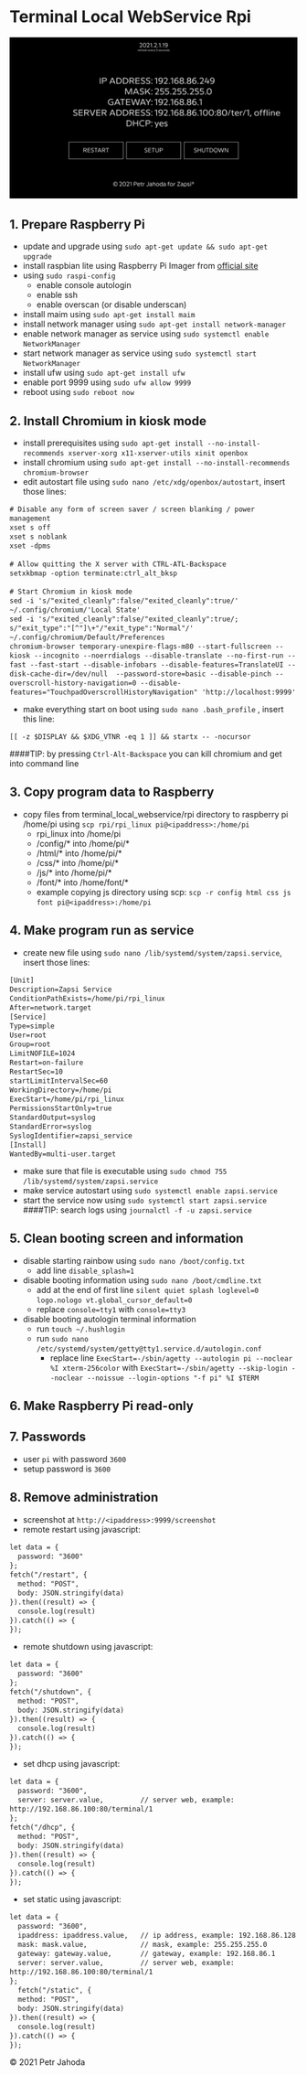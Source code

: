 # Terminal Local WebService Rpi

![actual screenshot](screenshot.png)


## 1. Prepare Raspberry Pi
* update and upgrade using `sudo apt-get update && sudo apt-get upgrade`
* install raspbian lite using Raspberry Pi Imager from [official site](https://www.raspberrypi.org/software/)
* using `sudo raspi-config`
  * enable console autologin
  * enable ssh
  * enable overscan (or disable underscan)
* install maim using `sudo apt-get install maim`
* install network manager using `sudo apt-get install network-manager`
* enable network manager as service using `sudo systemctl enable NetworkManager`
* start network manager as service using `sudo systemctl start NetworkManager`
* install ufw using `sudo apt-get install ufw`
* enable port 9999 using `sudo ufw allow 9999`
* reboot using `sudo reboot now`

## 2. Install Chromium in kiosk mode
* install prerequisites using `sudo apt-get install --no-install-recommends xserver-xorg x11-xserver-utils xinit openbox`
* install chromium using `sudo apt-get install --no-install-recommends chromium-browser`
* edit autostart file using `sudo nano /etc/xdg/openbox/autostart`, insert those lines:
```
# Disable any form of screen saver / screen blanking / power management
xset s off
xset s noblank
xset -dpms

# Allow quitting the X server with CTRL-ATL-Backspace
setxkbmap -option terminate:ctrl_alt_bksp

# Start Chromium in kiosk mode
sed -i 's/"exited_cleanly":false/"exited_cleanly":true/' ~/.config/chromium/'Local State'
sed -i 's/"exited_cleanly":false/"exited_cleanly":true/; s/"exit_type":"[^"]\+"/"exit_type":"Normal"/' ~/.config/chromium/Default/Preferences
chromium-browser temporary-unexpire-flags-m80 --start-fullscreen --kiosk --incognito --noerrdialogs --disable-translate --no-first-run --fast --fast-start --disable-infobars --disable-features=TranslateUI --disk-cache-dir=/dev/null  --password-store=basic --disable-pinch --overscroll-history-navigation=0 --disable-features="TouchpadOverscrollHistoryNavigation" 'http://localhost:9999'
```
* make everything start on boot using `sudo nano .bash_profile` , insert this line:
```
[[ -z $DISPLAY && $XDG_VTNR -eq 1 ]] && startx -- -nocursor
```
####TIP: by pressing `Ctrl-Alt-Backspace` you can kill chromium and get into command line

## 3. Copy program data to Raspberry
* copy files from terminal_local_webservice/rpi directory to raspberry pi /home/pi using `scp rpi/rpi_linux pi@<ipaddress>:/home/pi`
  * rpi_linux into /home/pi
  * /config/* into /home/pi/*
  * /html/* into /home/pi/*
  * /css/* into /home/pi/*
  * /js/* into /home/pi/*
  * /font/* into /home/font/*
  * example copying js directory using scp: `scp -r config html css js font pi@<ipaddress>:/home/pi`
  
## 4. Make program run as service
* create new file using `sudo nano /lib/systemd/system/zapsi.service`, insert those lines:
```
[Unit]
Description=Zapsi Service
ConditionPathExists=/home/pi/rpi_linux
After=network.target
[Service]
Type=simple
User=root
Group=root
LimitNOFILE=1024
Restart=on-failure
RestartSec=10
startLimitIntervalSec=60
WorkingDirectory=/home/pi
ExecStart=/home/pi/rpi_linux
PermissionsStartOnly=true
StandardOutput=syslog
StandardError=syslog
SyslogIdentifier=zapsi_service
[Install]
WantedBy=multi-user.target
```
* make sure that file is executable using `sudo chmod 755 /lib/systemd/system/zapsi.service`
* make service autostart using `sudo systemctl enable zapsi.service`
* start the service now using  `sudo systemctl start zapsi.service`
####TIP: search logs using `journalctl -f -u zapsi.service`

## 5. Clean booting screen and information
* disable starting rainbow using `sudo nano /boot/config.txt`
    * add line `disable_splash=1`
* disable booting information using `sudo nano /boot/cmdline.txt`
    * add at the end of first line `silent quiet splash loglevel=0 logo.nologo vt.global_cursor_default=0`
    * replace `console=tty1` with `console=tty3`
* disable booting autologin terminal information
    * run `touch ~/.hushlogin`
    * run `sudo nano /etc/systemd/system/getty@tty1.service.d/autologin.conf`
      * replace line `ExecStart=-/sbin/agetty --autologin pi --noclear %I xterm-256color` with `ExecStart=-/sbin/agetty --skip-login --noclear --noissue --login-options "-f pi" %I $TERM`

## 6. Make Raspberry Pi read-only

## 7. Passwords
* user `pi` with password `3600`
* setup password is `3600`

## 8. Remove administration
* screenshot at `http://<ipaddress>:9999/screenshot`
* remote restart using javascript:
```
let data = {
  password: "3600"
};
fetch("/restart", {
  method: "POST",
  body: JSON.stringify(data)
}).then((result) => {
  console.log(result)
}).catch(() => {
});
```
* remote shutdown using javascript:
```
let data = {
  password: "3600"
};
fetch("/shutdown", {
  method: "POST",
  body: JSON.stringify(data)
}).then((result) => {
  console.log(result)
}).catch(() => {
});
```
* set dhcp using javascript:
```
let data = {
  password: "3600",
  server: server.value,         // server web, example: http://192.168.86.100:80/terminal/1
};
fetch("/dhcp", {
  method: "POST",
  body: JSON.stringify(data)
}).then((result) => {
  console.log(result)
}).catch(() => {
});
```

* set static using javascript:
```
let data = {
  password: "3600",     
  ipaddress: ipaddress.value,   // ip address, example: 192.168.86.128
  mask: mask.value,             // mask, example: 255.255.255.0
  gateway: gateway.value,       // gateway, example: 192.168.86.1
  server: server.value,         // server web, example: http://192.168.86.100:80/terminal/1
};
  fetch("/static", {
  method: "POST",
  body: JSON.stringify(data)
}).then((result) => {
  console.log(result)
}).catch(() => {
});
```

© 2021 Petr Jahoda

